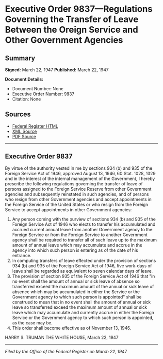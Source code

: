# Executive Order 9837—Regulations Governing the Transfer of Leave Between the Oreign Service and Other Government Agencies

## Summary

**Signed:** March 22, 1947
**Published:** March 22, 1947

**Document Details:**
- Document Number: None
- Executive Order Number: 9837
- Citation: None

## Sources
- [Federal Register HTML](https://www.presidency.ucsb.edu/documents/executive-order-9837-regulations-governing-the-transfer-leave-between-the-oreign-service)
- [XML Source](None)
- [PDF Source](None)

---

## Executive Order 9837

By virtue of the authority vested in me by sections 934 (b) and 935 of the Foreign Service Act of 1946, approved August 13, 1946, 60 Stat. 1028, 1029 and in the interest of the internal management of the Government, I hereby prescribe the following regulations governing the transfer of leave of persons assigned to the Foreign Service Reserve from other Government agencies and subsequently reinstated in such agencies, and of persons who resign from other Government agencies and accept appointments in the Foreign Service of the United States or who resign from the Foreign Service to accept appointments in other Government agencies:
1. Any person coming with the purview of sections 934 (b) and 935 of the Foreign Service Act of 1946 who elects to transfer his accumulated and accrued current annual leave from another Government agency to the Foreign Service or from the Foreign Service to another Government agency shall be required to transfer all of such leave up to the maximum amount of annual leave which may accumulate and accrue in the agency into which such person is entering as of the date of his entrance.
2. In computing transfers of leave effected under the provision of sections 934 (b) and 935 of the Foreign Service Act of 1946, five work-days of leave shall be regarded as equivalent to seven calendar days of leave.
3. The provision of section 935 of the Foreign Service Act of 1946 that "in no event shall the amount of annual or sick leave of absence so transferred exceed the maximum amount of the annual or sick leave of absence which may be accumulated in either the Service or the Government agency to which such person is appointed" shall be construed to mean that in no event shall the amount of annual or sick leave so transferred exceed the maximum amount of annual or sick leave which may accumulate and currently accrue in either the Foreign Service or the Government agency to which such person is appointed, as the case may be.
4. This order shall become effective as of November 13, 1946.

HARRY S. TRUMAN
THE WHITE HOUSE,
March 22, 1947

---

*Filed by the Office of the Federal Register on March 22, 1947*
